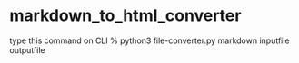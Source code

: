 # markdown_to_html_converter

type this command on CLI
% python3 file-converter.py markdown inputfile outputfile
